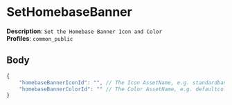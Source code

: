 # SetHomebaseBanner

**Description**: `Set the Homebase Banner Icon and Color` \
**Profiles**: `common_public`

## Body

```js
{
    "homebaseBannerIconId": "", // The Icon AssetName, e.g. standardbanner1
    "homebaseBannerColorId": "" // The Color AssetName, e.g. defaultcolor2
}
```
